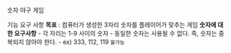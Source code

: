 숫자 야구 게임

기능 요구 사항
**목표** : 컴퓨터가 생성한 3자리 숫자를 플레이어가 맞추는 게임
**숫자에 대한 요구사항**
    - 각 자리는 1-9 사이의 숫자
    - 동일한 숫자는 사용될 수 없다. 즉, 숫자는 중복되지 않아야 한다.
    - ex) 333, 112, 119 `불가능`
